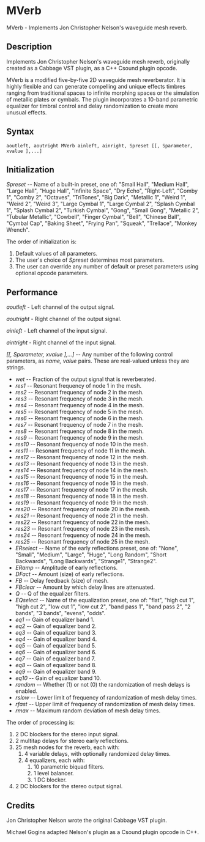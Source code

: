 # MVerb

MVerb - Implements Jon Christopher Nelson's waveguide mesh reverb.
 
## Description

Implements Jon Christopher Nelson's waveguide mesh reverb, originally created 
as a Cabbage VST plugin, as a C++ Csound plugin opcode.

MVerb is a modified five-by-five 2D waveguide mesh reverberator. It is highly 
flexible and can generate compelling and unique effects timbres ranging from 
traditional spaces to infinite morphing spaces or the simulation of metallic 
plates or cymbals. The plugin incorporates a 10-band parametric equalizer for 
timbral control and delay randomization to create more unusual effects.

## Syntax
```
aoutleft, aoutright MVerb ainleft, ainright, Spreset [[, Sparameter, xvalue ],...]
```
## Initialization

*Spreset* -- Name of a built-in preset, one of: "Small Hall", "Medium Hall", 
            "Large Hall", "Huge Hall", "Infinite Space", "Dry Echo", 
            "Right-Left", "Comby 1", "Comby 2", "Octaves", "TriTones", 
            "Big Dark", "Metallic 1", "Weird 1", "Weird 2", "Weird 3", 
            "Large Cymbal 1", "Large Cymbal 2", "Splash Cymbal 1", 
            "Splash Cymbal 2", "Turkish Cymbal", "Gong", "Small Gong", 
            "Metallic 2", "Tubular Metallic", "Cowbell", "Finger Cymbal", 
            "Bell", "Chinese Ball", "Cymbal Cap", "Baking Sheet", 
            "Frying Pan", "Squeak", "Trellace", "Monkey Wrench".

The order of initialization is:

1. Default values of all parameters.
2. The user's choice of *Spreset* determines most parameters.
3. The user can override any number of default or preset parameters using 
   optional opcode parameters.

## Performance

*aoutleft* - Left channel of the output signal.

*aoutright* - Right channel of the output signal.

*ainleft* - Left channel of the input signal.

*aintright* - Right channel of the input signal.

*[[, Sparameter, xvalue ],...]* -- Any number of the following control 
                                   parameters, as *name, value* pairs. These 
                                   are real-valued unless they are strings.

- *wet* -- Fraction of the output signal that is reverberated.
- *res1* -- Resonant frequency of node 1 in the mesh.
- *res2* -- Resonant frequency of node 2 in the mesh.
- *res3* -- Resonant frequency of node 3 in the mesh.
- *res4* -- Resonant frequency of node 4 in the mesh.
- *res5* -- Resonant frequency of node 5 in the mesh.
- *res6* -- Resonant frequency of node 6 in the mesh.
- *res7* -- Resonant frequency of node 7 in the mesh.
- *res8* -- Resonant frequency of node 8 in the mesh.
- *res9* -- Resonant frequency of node 9 in the mesh.
- *res10* -- Resonant frequency of node 10 in the mesh.
- *res11* -- Resonant frequency of node 11 in the mesh.
- *res12* -- Resonant frequency of node 12 in the mesh.
- *res13* -- Resonant frequency of node 13 in the mesh.
- *res14* -- Resonant frequency of node 14 in the mesh.
- *res15* -- Resonant frequency of node 15 in the mesh.
- *res16* -- Resonant frequency of node 16 in the mesh.
- *res17* -- Resonant frequency of node 17 in the mesh.
- *res18* -- Resonant frequency of node 18 in the mesh.
- *res19* -- Resonant frequency of node 19 in the mesh.
- *res20* -- Resonant frequency of node 20 in the mesh.
- *res21* -- Resonant frequency of node 21 in the mesh.
- *res22* -- Resonant frequency of node 22 in the mesh.
- *res23* -- Resonant frequency of node 23 in the mesh.
- *res24* -- Resonant frequency of node 24 in the mesh.
- *res25* -- Resonant frequency of node 25 in the mesh.
- *ERselect* -- Name of the early reflections preset, one of: "None", "Small", "Medium", "Large", "Huge", "Long Random", "Short Backwards", "Long Backwards", "Strange1", "Strange2".
- *ERamp* -- Amplitude of early reflections.
- *DFact* -- Amount (size) of early reflections.
- *FB* -- Delay feedback (size) of mesh.
- *FBclear* -- Amount by which delay lines are attenuated.
- *Q* -- Q of the equalizer filters.
- *EQselect* -- Name of the equalization preset, one of: "flat", "high cut 1", "high cut 2", "low cut 1", "low cut 2", "band pass 1", "band pass 2", "2 bands", "3 bands", "evens", "odds".
- *eq1* -- Gain of equalizer band 1.
- *eq2* -- Gain of equalizer band 2.
- *eq3* -- Gain of equalizer band 3.
- *eq4* -- Gain of equalizer band 4.
- *eq5* -- Gain of equalizer band 5.
- *eq6* -- Gain of equalizer band 6.
- *eq7* -- Gain of equalizer band 7.
- *eq8* -- Gain of equalizer band 8.
- *eq9* -- Gain of equalizer band 9.
- *eq10* -- Gain of equalizer band 10.
- *random* -- Whether (1) or not (0) the randomization of mesh delays is enabled.
- *rslow* -- Lower limit of frequency of randomization of mesh delay times.
- *rfast* -- Upper limit of frequency of randomization of mesh delay times.
- *rmax* -- Maximum random deviation of mesh delay times. 
    
The order of processing is:

1.  2 DC blockers for the stereo input signal.
2.  2 multitap delays for stereo early reflections.
3.  25 mesh nodes for the reverb, each with:
    1.  4 variable delays, with optionally randomized delay times.
    1.  4 equalizers, each with:    
        1.  10 parametric biquad filters.
        2.  1 level balancer.
        3.  1 DC blocker.        
4.  2 DC blockers for the stereo output signal.

## Credits

Jon Christopher Nelson wrote the original Cabbage VST plugin.

Michael Gogins adapted Nelson's plugin as a Csound plugin opcode in C++.
